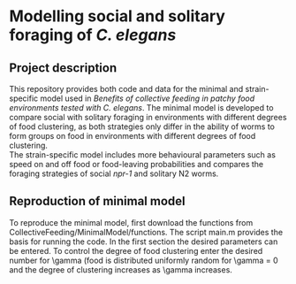 # Modelling social and solitary foraging of *C. elegans*

## Project description
This repository provides both code and data for the minimal and strain-specific model used in *Benefits of collective feeding in patchy food environments tested with C. elegans*. 
The minimal model is developed to compare social with solitary foraging in environments with different degrees of food clustering, as both strategies only differ in the ability of worms to form groups on food in environments with different degrees of food clustering.  
The strain-specific model includes more behavioural parameters such as speed on and off food or food-leaving probabilities and compares the foraging strategies of social *npr-1* and solitary N2 worms.  

## Reproduction of minimal model
To reproduce the minimal model, first download the functions from CollectiveFeeding/MinimalModel/functions. The script main.m provides the basis for running the code. In the first section the desired parameters can be entered. To control the degree of food clustering enter the desired number for \gamma  (food is distributed uniformly random for \gamma = 0 and the degree of clustering increases as \gamma increases. 

